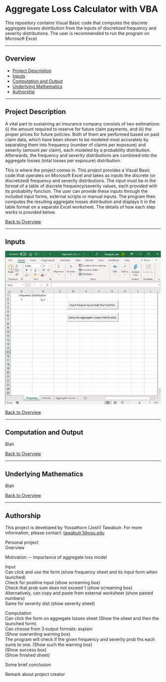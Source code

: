 # Aggregate Loss Calculator with VBA

This repository contains Visual Basic code that computes the discrete aggregate losses distribution from the inputs of discretized frequency and severity distributions. The user is recommended to run the program on Microsoft Excel. 

___
## Overview

- [Project Description](#Project-Description)
- [Inputs](#Inputs)
- [Computation and Output](#Computation-and-Output)
- [Underlying Mathematics](#Underlying-Mathematics)
- [Authorship](#Authorship)

___
## Project Description

A vital part to sustaining an insurance company consists of two estimations: (i) the amount required to reserve for future claim payments, and (ii) the proper prices for future policies. Both of them are performed based on past claim data, which have been shown to be modeled most accurately by separating them into frequency (number of claims per exposure) and severity (amount per claim), each modeled by a probability distribution. Afterwards, the frequency and severity distributions are combined into the aggregate losses (total losses per exposure) distribution.

This is where the project comes in. This project provides a Visual Basic code that operates on Microsoft Excel and takes as inputs the discrete (or discretized) frequency and severity distributions. The input must be in the format of a table of discrete frequency/severity values, each provided with its probability function. The user can provide these inputs through the included input forms, external scripts or manual inputs. The program then computes the resulting aggregate losses distribution and displays it in the table format on a separate Excel worksheet. The details of how each step works is provided below. 


[Back to Overview](#overview)
___
## Inputs

<p align="center">
<img src = "Freq_BlankSheet.png" scale = "0.5"></img>
</p>


[Back to Overview](#overview)
___
## Computation and Output

Blah


[Back to Overview](#overview)
___
## Underlying Mathematics

Blah


[Back to Overview](#overview)
___
## Authorship

This project is developed by Yossathorn (Josh) Tawabutr. For more information, please contact: tawabutr.1@osu.edu





Personal project <br>
Overview

Motivation -- importance of aggregate loss model

Input <br>
Can click and use the form (show frequency sheet and its input form when launched) <br>
Check for positive input (show screaming box) <br>
Check that prob sum does not exceed 1 (show screaming box) <br>
Alternatively, can copy and paste from external worksheet (show pasted numbers) <br>
Same for severity dist (show severity sheet) <br>

Computation <br>
Can click the form on aggregate losses sheet (Show the sheet and then the launched form) <br>
Can choose from 3 output formats: explain <br>
(Show overwriting warning box) <br>
The program will check if the given frequency and severity prob fns each sums to one. (Show such the warning box) <br>
(Show success box) <br>
(Show finished sheet)

Some brief conclusion

Remark about project creator
